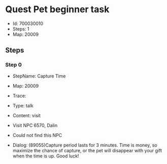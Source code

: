 # Quest Pet beginner task

- Id: 700030010
- Steps: 1
- Map: 20009

## Steps

### Step 0
- StepName:  Capture Time
- Map:  20009
- Trace:  
- Type:  talk
- Content:  visit
- Visit NPC 6570, Dalin

- Could not find this NPC
- Dialog: (89055)Capture period lasts for 3 minutes. Time is money, so maximize the chance of capture, or the pet will disappear with your gift when the time is up. Good luck!


